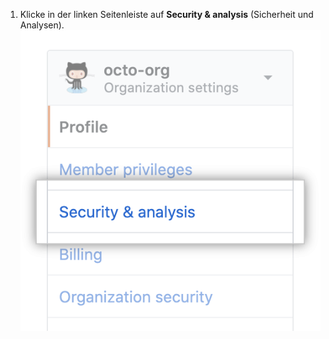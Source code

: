1. Klicke in der linken Seitenleiste auf **Security & analysis** (Sicherheit und Analysen). ![Registerkarte "Security & analysis" (Sicherheit und Analysen) in den Organisationseinstellungen](/assets/images/help/organizations/org-settings-security-and-analysis.png)
